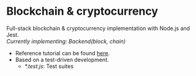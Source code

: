 # Blockchain & cryptocurrency
Full-stack blockchain & cryptocurrency implementation with Node.js and Jest.\
_Currently implementing: Backend(block, chain)_
* Reference tutorial can be found [here](https://github.com/15Dkatz/cryptochain).
* Based on a test-driven development.
  * _*.test.js_: Test suites
